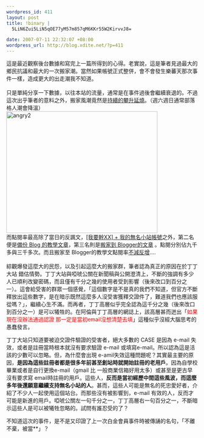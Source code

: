 ```yaml
--- 
wordpress_id: 411
layout: post
title: !binary |
  5LiN6Zui5LiN5qOE77yM57m857qM6KKr55W2KirvvJ8=

date: 2007-07-11 22:32:07 +08:00
wordpress_url: http://blog.xdite.net/?p=411
---
```

這是最近觀察後台數據和寫完上一篇所得到的心得。老實說，這是筆者見過最大的鄉民抗議和最大的一次搬家潮。當然如果帳號正式整併，會不會發生樂蕃天那次事件一樣，造成更大的出走潮我不知道。<br/>
<br/>
只是單純分享一下數據，以往本站的流量，通常是在事件過後會繼續衰退的。不過這次出乎筆者的意料之外，搬家風潮竟然是<a href="http://www.flickr.com/photo_zoom.gne?id=777053186&size=o">持續的攀升延燒</a>。（週六週日通常部落格人潮會降溫）<br/>
<a href="http://www.flickr.com/photos/14765209@N00/777053198/" title="相片分享"><img alt="angry2" height="321" src="http://farm2.static.flickr.com/1273/777053198_90faad9352.jpg" width="398"/></a><br/>
而點閱率最高除了當日的反諷文，<a href="http://blog.xdite.net/?p=398">[我要幹XX] + 我的無名小站帳號</a>之外，第二名便是<a href="http://blog.xdite.net/?p=399" title="備份的教學文章">備份 Blog 的教學文章</a>，第三名則是<a href="http://blog.xdite.net/?p=401" title="搬家到 Blogger 的文章">搬家到 Blogger的文章</a> 。點閱分別佔九千多與三千多次。而且搬家至 Blogger的教學文點閱率<a href="http://www.flickr.com/photo_zoom.gne?id=777053210&amp;size=o" title="不減反增">不減反增</a>....<br/>
<br/>
綜觀爆發這麼大的民怨，以及引起這麼大的搬家群，筆者認為真正的原因在於丁丁大站
錯估情勢。丁丁大站與啞唬公關在新聞稿與公開澄清上，不斷的強調有多少人已順利改變密碼，而且僅有千分之幾的使用者受到影響（後來改口到百分之一）。這會給受害的群眾一個感覺，「這個數字是不是真的我們不知道，但官方不斷釋放出這些數字，是在暗示既然這麼多人沒受害獲釋交證件了，難道我們也應該服從嗎？」，繼續心生不滿。而再者，丁丁高層似乎完全認為這千分之幾（後來改口到百分之一）是可以犧牲的。在阿倫與丁丁高層的網誌上，該高層甚而迸出「<font color="#ff0000">如果現在沒辦法通過認證 那一定是當初email沒想清楚去填</font>」這種似乎沒經大腦思考的愚蠢發言。

丁丁大站只知道要被迫交證件驗證的受害者，絕大多數的 CASE 是因為 e-mail 失效，或者是註冊當時根本就沒有要求驗證 e-mail 或填寫e-mail。所以認為這是活該的少數可以忽略。但，為什麼會出現 e-amil失效這種問題呢？其實最主要的原因，<strong>是因為這些註冊者都是很多年前甚至創站時就開始註冊的老用戶</strong>。因為自學校畢業或者是自行更換e-mail（gmail 比 一般商業信箱好用太多）或甚至是更古早沒有要求寫 email時註冊的用戶。這些人，<strong>反而是當初經歷中間這些風波，而這麼多年後還願意繼續支持無名小站的人</strong>。甚而，這些人可能是無名的死忠愛好者，介紹了不少人一起使用這個站台。而那些沒有被影響到，e-mail 有效的人，反而才可能是新進的用戶。啞唬公關左一句千分之一，丁丁高層右一句百分之一，不斷暗示這些人是可以被犧牲忽略的。試問有誰忍受的了？

不知道這次的事件，是不是又印證了上一次白金會員事件時被傳誦的名句，「不離不棄，被當**」？<br/>


